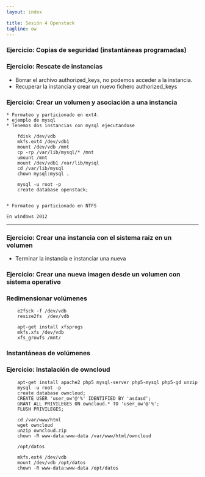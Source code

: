 ```yaml
---
layout: index

title: Sesión 4 Openstack	
tagline: ow
---
```


### Ejercicio: Copias de seguridad (instantáneas programadas)
### Ejercicio: Rescate de instancias

* Borrar el archivo authorized_keys, no podemos acceder a la instancia.
* Recuperar la instancia y crear un nuevo fichero authorized_keys

### Ejercicio: Crear un volumen y asociación a una instancia 

	* Formateo y particionado en ext4.
	* ejemplo de mysql	
	* Tenemos dos instancias con mysql ejecutandose

		fdisk /dev/vdb
		mkfs.ext4 /dev/vdb1
		mount /dev/vdb /mnt
		cp -rp /var/lib/mysql/* /mnt
		umount /mnt
		mount /dev/vdb1 /var/lib/mysql
		cd /var/lib/mysql
		chown mysql:mysql .	

		mysql -u root -p
		create database openstack;


	* Formateo y particionado en NTFS 

	En windows 2012

<hr/>

### Ejercicio: Crear una instancia con el sistema raiz en un volumen 

* Terminar la instancia e instanciar una nueva

### Ejercicio: Crear una nueva imagen desde un volumen con sistema operativo

### Redimensionar volúmenes

		e2fsck -f /dev/vdb
		resize2fs  /dev/vdb

		apt-get install xfsprogs
		mkfs.xfs /dev/vdb
		xfs_growfs /mnt/


### Instantáneas de volúmenes

### Ejercicio: Instalación de owncloud

		apt-get install apache2 php5 mysql-server php5-mysql php5-gd unzip
		mysql -u root -p
		create database owncloud;
		CREATE USER 'user_ow'@'%' IDENTIFIED BY 'asdasd';
		GRANT ALL PRIVILEGES ON owncloud.* TO 'user_ow'@'%';
		FLUSH PRIVILEGES;		

		cd /var/www/html
		wget owncloud
		unzip owncloud.zip
		chown -R www-data:www-data /var/www/html/owncloud		

		/opt/datos		

		mkfs.ext4 /dev/vdb
		mount /dev/vdb /opt/datos
		chown -R www-data:www-data /opt/datos


